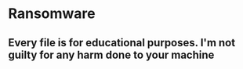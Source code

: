 <h1> Ransomware </h1>
<h2> Every file is for educational purposes. I'm not guilty for any harm done to your machine </h2>
